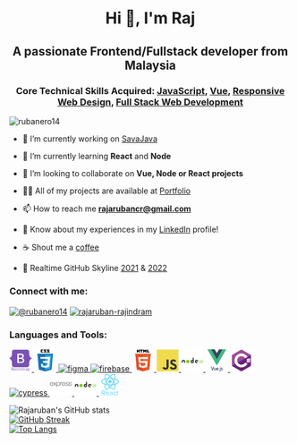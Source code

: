 <h1 align="center">Hi 👋, I'm Raj</h1>
<h2 align="center">A passionate Frontend/Fullstack developer from Malaysia</h2>
<h3 align="center">Core Technical Skills Acquired: 
  <a href="https://www.freecodecamp.org/certification/rubanero/javascript-algorithms-and-data-structures">JavaScript</a>, 
  <a href="https://www.udemy.com/certificate/UC-c893f4fa-301b-439f-814e-d04d15c15c29">Vue</a>,
  <a href="https://www.freecodecamp.org/certification/rubanero/responsive-web-design">Responsive Web Design</a>,
  <a href="https://drive.google.com/file/d/1qJ-smRgk378aTZ5HYoyMcIo8ETRi9OHD/view">Full Stack Web Development</a>
</h3>

<p align="left"> <img src="https://komarev.com/ghpvc/?username=rubanero14&label=Profile%20views&color=lightgrey&style=flat" alt="rubanero14" /> </p>

- 🔭 I’m currently working on [SavaJava](https://savajava.github.io)

- 🌱 I’m currently learning **React** and **Node**

- 👯 I’m looking to collaborate on **Vue, Node or React projects**

- 👨‍💻 All of my projects are available at [Portfolio](https://rajaruban.github.io)

- 📫 How to reach me **rajarubancr@gmail.com**

- 📄 Know about my experiences in my [LinkedIn](https://www.linkedin.com/in/rajaruban-rajindram/) profile!

- :coffee: Shout me a [coffee](https://paypal.me/rubanero) 

- <g-emoji class="g-emoji" alias="city_sunset" fallback-src="https://github.githubassets.com/images/icons/emoji/unicode/1f306.png">🌆</g-emoji> Realtime GitHub Skyline <a href="https://skyline.github.com/rubanero14/2021">2021</a> &amp; <a href="https://skyline.github.com/rubanero14/2022">2022</a>

<h3 align="left">Connect with me:</h3>
<p align="left">
<a href="https://codepen.io/@rubanero14" target="blank"><img align="center" src="https://raw.githubusercontent.com/rahuldkjain/github-profile-readme-generator/master/src/images/icons/Social/codepen.svg" alt="@rubanero14" height="30" width="40" /></a>
<a href="https://linkedin.com/in/rajaruban-rajindram" target="blank"><img align="center" src="https://raw.githubusercontent.com/rahuldkjain/github-profile-readme-generator/master/src/images/icons/Social/linked-in-alt.svg" alt="rajaruban-rajindram" height="30" width="40" /></a>
</p>

<h3 align="left">Languages and Tools:</h3>
<a href="https://getbootstrap.com" target="_blank" rel="noreferrer"> <img src="https://raw.githubusercontent.com/devicons/devicon/master/icons/bootstrap/bootstrap-plain-wordmark.svg" alt="bootstrap" width="40" height="40"/> </a> <a href="https://www.w3schools.com/css/" target="_blank" rel="noreferrer"> <img src="https://raw.githubusercontent.com/devicons/devicon/master/icons/css3/css3-original-wordmark.svg" alt="css3" width="40" height="40"/> </a> <a href="https://www.figma.com/" target="_blank" rel="noreferrer"> <img src="https://www.vectorlogo.zone/logos/figma/figma-icon.svg" alt="figma" width="40" height="40"/> </a> <a href="https://firebase.google.com/" target="_blank" rel="noreferrer"> <img src="https://www.vectorlogo.zone/logos/firebase/firebase-icon.svg" alt="firebase" width="40" height="40"/> </a> <a href="https://www.w3.org/html/" target="_blank" rel="noreferrer"> <img src="https://raw.githubusercontent.com/devicons/devicon/master/icons/html5/html5-original-wordmark.svg" alt="html5" width="40" height="40"/> </a> <a href="https://developer.mozilla.org/en-US/docs/Web/JavaScript" target="_blank" rel="noreferrer"> <img src="https://raw.githubusercontent.com/devicons/devicon/master/icons/javascript/javascript-original.svg" alt="javascript" width="40" height="40"/> </a> <a href="https://nodejs.org" target="_blank" rel="noreferrer"> <img src="https://raw.githubusercontent.com/devicons/devicon/master/icons/nodejs/nodejs-original-wordmark.svg" alt="nodejs" width="40" height="40"/> </a> <a href="https://vuejs.org/" target="_blank" rel="noreferrer"> <img src="https://raw.githubusercontent.com/devicons/devicon/master/icons/vuejs/vuejs-original-wordmark.svg" alt="vuejs" width="40" height="40"/> </a> <a href="https://www.w3schools.com/cs/" target="_blank" rel="noreferrer"> <img src="https://raw.githubusercontent.com/devicons/devicon/master/icons/csharp/csharp-original.svg" alt="csharp" width="40" height="40"/> </a> <a href="https://www.cypress.io" target="_blank" rel="noreferrer"> <img src="https://raw.githubusercontent.com/simple-icons/simple-icons/6e46ec1fc23b60c8fd0d2f2ff46db82e16dbd75f/icons/cypress.svg" alt="cypress" width="40" height="40"/> </a> <a href="https://expressjs.com" target="_blank" rel="noreferrer"> <img src="https://raw.githubusercontent.com/devicons/devicon/master/icons/express/express-original-wordmark.svg" alt="express" width="40" height="40"/> </a> <a href="https://nodejs.org" target="_blank" rel="noreferrer"> <img src="https://raw.githubusercontent.com/devicons/devicon/master/icons/nodejs/nodejs-original-wordmark.svg" alt="nodejs" width="40" height="40"/> </a> <a href="https://reactjs.org/" target="_blank" rel="noreferrer"> <img src="https://raw.githubusercontent.com/devicons/devicon/master/icons/react/react-original-wordmark.svg" alt="react" width="40" height="40"/> </a></p>

![Rajaruban's GitHub stats](https://github-readme-stats.vercel.app/api?username=rubanero14&count_private=true&theme=vision-friendly-dark)
<br/>
[![GitHub Streak](https://github-readme-streak-stats.herokuapp.com/?user=rubanero14&theme=dark)](https://git.io/streak-stats)
<br/>
[![Top Langs](https://github-readme-stats.vercel.app/api/top-langs/?username=rubanero14&layout=compact&count_private=true&theme=vision-friendly-dark&exclude_repo=DataScienceExperiment_Clustering_Regression_WordCountProbablity,PythonAssessment)](https://github.com/anuraghazra/github-readme-stats)

